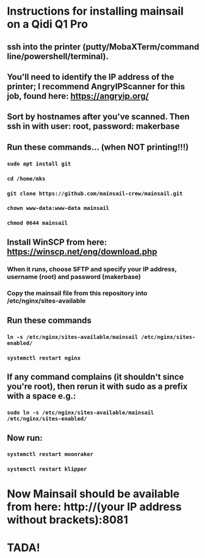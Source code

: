 # Instructions for installing mainsail on a Qidi Q1 Pro

## ssh into the printer (putty/MobaXTerm/command line/powershell/terminal).
## You'll need to identify the IP address of the printer; I recommend AngryIPScanner for this job, found here: https://angryip.org/
## Sort by hostnames after you've scanned.  Then ssh in with user: root, password: makerbase

## Run these commands... (when NOT printing!!!)

### ```sudo apt install git```
### ```cd /home/mks```
### ```git clone https://github.com/mainsail-crew/mainsail.git```
### ```chown www-data:www-data mainsail```
### ```chmod 0644 mainsail```

## Install WinSCP from here: https://winscp.net/eng/download.php

### When it runs, choose SFTP and specify your IP address, username (root) and password (makerbase)
### Copy the mainsail file from this repository into /etc/nginx/sites-available

## Run these commands
### ```ln -s /etc/nginx/sites-available/mainsail /etc/nginx/sites-enabled/```
### ```systemctl restart nginx```

## If any command complains (it shouldn't since you're root), then rerun it with sudo as a prefix with a space e.g.: 
### ```sudo ln -s /etc/nginx/sites-available/mainsail /etc/nginx/sites-enabled/```

## Now run:
### ```systemctl restart moonraker```
### ```systemctl restart klipper```

# Now Mainsail should be available from here: http://(your IP address without brackets):8081

# TADA!
